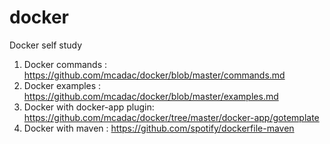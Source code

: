 # docker
Docker self study

1.  Docker commands : https://github.com/mcadac/docker/blob/master/commands.md
2.  Docker examples : https://github.com/mcadac/docker/blob/master/examples.md
3.  Docker with docker-app plugin: https://github.com/mcadac/docker/tree/master/docker-app/gotemplate
4.  Docker with maven : https://github.com/spotify/dockerfile-maven
